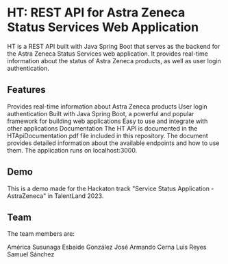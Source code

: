 # HT: REST API for Astra Zeneca Status Services Web Application
HT is a REST API built with Java Spring Boot that serves as the backend for the Astra Zeneca Status Services web application. It provides real-time information about the status of Astra Zeneca products, as well as user login authentication.

## Features
Provides real-time information about Astra Zeneca products
User login authentication
Built with Java Spring Boot, a powerful and popular framework for building web applications
Easy to use and integrate with other applications
Documentation
The HT API is documented in the HTApiDocumentation.pdf file included in this repository. The document provides detailed information about the available endpoints and how to use them.
The application runs on localhost:3000.

## Demo
This is a demo made for the Hackaton track "Service Status Application - AstraZeneca" in TalentLand 2023.

## Team
The team members are:

América Susunaga
Esbaide González
José Armando Cerna
Luis Reyes
Samuel Sánchez
